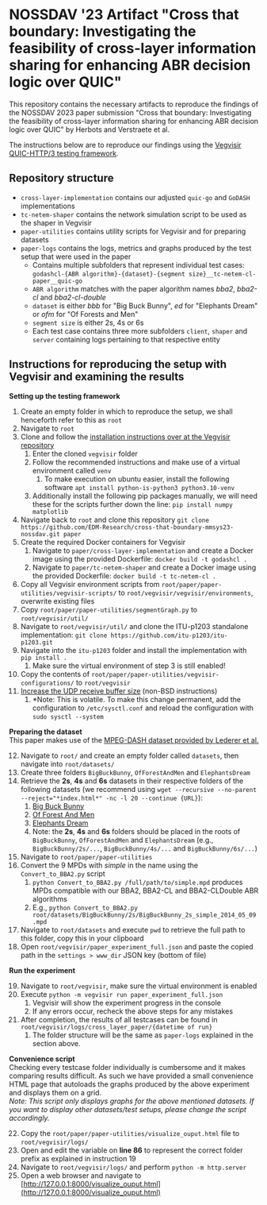 # NOSSDAV '23 Artifact "Cross that boundary: Investigating the feasibility of cross-layer information sharing for enhancing ABR decision logic over QUIC"
This repository contains the necessary artifacts to reproduce the findings of the NOSSDAV 2023 paper submission "Cross that boundary: Investigating the feasibility of cross-layer information sharing for enhancing ABR decision logic over QUIC" by Herbots and Verstraete et al.

The instructions below are to reproduce our findings using the [Vegvisir QUIC-HTTP/3 testing framework](https://github.com/JorisHerbots/vegvisir/).

## Repository structure
- ``cross-layer-implementation`` contains our adjusted ``quic-go`` and ``GoDASH`` implementations
- ``tc-netem-shaper`` contains the network simulation script to be used as the shaper in Vegvisir
- ``paper-utilities`` contains utility scripts for Vegvisir and for preparing datasets
- ``paper-logs`` contains the logs, metrics and graphs produced by the test setup that were used in the paper
	- Contains multiple subfolders that represent individual test cases: ``godashcl-{ABR algorithm}-{dataset}-{segment size}__tc-netem-cl-paper__quic-go``
	- ``ABR algorithm`` matches with the paper algorithm names *bba2*, *bba2-cl* and *bba2-cl-double*
	- ``dataset`` is either *bbb* for "Big Buck Bunny", *ed* for "Elephants Dream" or *ofm* for "Of Forests and Men"
	- ``segment size`` is either 2s, 4s or 6s
	- Each test case contains three more subfolders ``client``, ``shaper`` and ``server`` containing logs pertaining to that respective entity   


## Instructions for reproducing the setup with Vegvisir and examining the results
**Setting up the testing framework**

1. Create an empty folder in which to reproduce the setup, we shall henceforth refer to this as ``root``
2. Navigate to ``root``
3. Clone and follow the [installation instructions over at the Vegvisir repository](https://github.com/JorisHerbots/vegvisir#installation)
	1. Enter the cloned ``vegvisir`` folder
	2. Follow the recommended instructions and make use of a virtual environment called ``venv``
		1. To make execution on ubuntu easier, install the following software ``apt install python-is-python3 python3.10-venv``
	3. Additionally install the following pip packages manually, we will need these for the scripts further down the line: ``pip install numpy matplotlib``
4. Navigate back to ``root`` and clone this repository ``git clone https://github.com/EDM-Research/cross-that-boundary-mmsys23-nossdav.git paper``
5. Create the required Docker containers for Vegvisir
	1. Navigate to ``paper/cross-layer-implementation`` and create a Docker image using the provided Dockerfile: ``docker build -t godashcl .``
	2. Navigate to ``paper/tc-netem-shaper`` and create a Docker image using the provided Dockerfile: ``docker build -t tc-netem-cl .``
6. Copy all Vegvisir environment scripts from ``root/paper/paper-utilities/vegvisir-scripts/`` to ``root/vegvisir/vegvisir/environments``, overwrite existing files
7. Copy ``root/paper/paper-utilities/segmentGraph.py`` to ``root/vegvisir/util/``
8. Navigate to ``root/vegvisir/util/`` and clone the ITU-p1203 standalone implementation: ``git clone https://github.com/itu-p1203/itu-p1203.git``
9. Navigate into the ``itu-p1203`` folder and install the implementation with ``pip install .``
	1. Make sure the virtual environment of step 3 is still enabled!
10. Copy the contents of ``root/paper/paper-utilities/vegvisir-configurations/`` to ``root/vegvisir``
11. [Increase the UDP receive buffer size](https://github.com/quic-go/quic-go/wiki/UDP-Receive-Buffer-Size/#non-bsd) (non-BSD instructions)
	1. *Note: This is volatile. To make this change permanent, add the configuration to ``/etc/sysctl.conf`` and reload the configuration with ``sudo sysctl --system``

**Preparing the dataset**  
This paper makes use of the [MPEG-DASH dataset provided by Lederer et al.](https://dash.itec.aau.at/dash-dataset/)

12. Navigate to ``root/`` and create an empty folder called ``datasets``, then navigate into ``root/datasets/``
13. Create three folders ``BigBuckBunny``, ``OfForestAndMen`` and ``ElephantsDream``
14. Retrieve the **2s**, **4s** and **6s** datasets in their respective folders of the following datasets (we recommend using ``wget --recursive --no-parent --reject="*index.html*" -nc -l 20 --continue {URL}``):
	1. [Big Buck Bunny](http://ftp.itec.aau.at/datasets/DASHDataset2014/BigBuckBunny/)
	2. [Of Forest And Men](http://ftp.itec.aau.at/datasets/DASHDataset2014/OfForestAndMen/)
	3. [Elephants Dream](http://ftp.itec.aau.at/datasets/DASHDataset2014/ElephantsDream/)
	4. Note: the **2s**, **4s** and **6s** folders should be placed in the roots of ``BigBuckBunny``, ``OfForestAndMen`` and ``ElephantsDream`` (e.g., ``BigBuckBunny/2s/...``, ``BigBuckBunny/4s/...`` and ``BigBuckBunny/6s/...``)
15. Navigate to ``root/paper/paper-utilities``
16. Convert the 9 MPDs with *simple* in the name using the ``Convert_to_BBA2.py`` script
	1. ``python Convert_to_BBA2.py /full/path/to/simple.mpd`` produces MPDs compatible with our BBA2, BBA2-CL and BBA2-CLDouble ABR algorithms
	2. E.g., ``python Convert_to_BBA2.py root/datasets/BigBuckBunny/2s/BigBuckBunny_2s_simple_2014_05_09.mpd``
17. Navigate to ``root/datasets`` and execute ``pwd`` to retrieve the full path to this folder, copy this in your clipboard
18. Open ``root/vegvisir/paper_experiment_full.json`` and paste the copied path in the ``settings > www_dir`` JSON key (bottom of file)  

**Run the experiment**

19. Navigate to ``root/vegvisir``, make sure the virtual environment is enabled
20. Execute ``python -m vegvisir run paper_experiment_full.json``
	1. Vegvisir will show the experiment progress in the console
	2. If any errors occur, recheck the above steps for any mistakes
21. After completion, the results of all testcases can be found in ``root/vegvisir/logs/cross_layer_paper/{datetime of run}``
	1. The folder structure will be the same as ``paper-logs`` explained in the section above.

**Convenience script**  
Checking every testcase folder individually is cumbersome and it makes comparing results difficult. As such we have provided a small convenience HTML page that autoloads the graphs produced by the above experiment and displays them on a grid.  
*Note: This script only displays graphs for the above mentioned datasets. If you want to display other datasets/test setups, please change the script accordingly.*

22. Copy the ``root/paper/paper-utilities/visualize_ouput.html`` file to ``root/vegvisir/logs/``
23. Open and edit the variable on **line 86** to represent the correct folder prefix as explained in instruction 19
24. Navigate to ``root/vegvisir/logs/`` and perform ``python -m http.server``
25. Open a web browser and navigate to [http://127.0.0.1:8000/visualize_ouput.html](http://127.0.0.1:8000/visualize_ouput.html)
